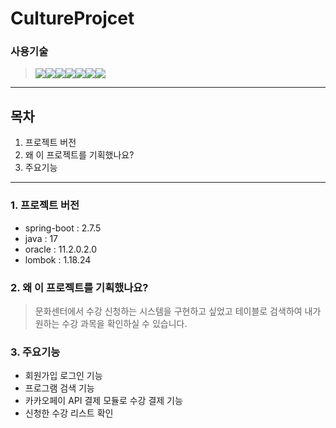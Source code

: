 # CultureProjcet

### 사용기술
> <img src="https://img.shields.io/badge/Oracle-F80000?style=flat&logo=Oracle&logoColor=white"/><img src="https://img.shields.io/badge/JavaScript-F7DF1E?style=flat&logo=JavaScript&logoColor=white"/><img src="https://img.shields.io/badge/Spring Boot-6DB33F?style=flat&logo=Spring Boot&logoColor=white"/><img src="https://img.shields.io/badge/Thymeleaf-005F0F?style=flat&logo=Thymeleaf&logoColor=white"/><img src="https://img.shields.io/badge/HTML5-E34F26?style=flat&logo=HTML5&logoColor=white"/><img src="https://img.shields.io/badge/CSS3-1572B6?style=flat&logo=CSS3&logoColor=white"/><img src="https://img.shields.io/badge/GitHub-181717?style=flat&logo=GitHub&logoColor=white"/>


---

## 목차  
1.  프로젝트 버전
2.  왜 이 프로젝트를 기획했나요?
3.  주요기능

---

### 1. 프로젝트 버전
* spring-boot : 2.7.5
* java : 17
* oracle : 11.2.0.2.0
* lombok : 1.18.24

### 2. 왜 이 프로젝트를 기획했나요?
> 문화센터에서 수강 신청하는 시스템을 구현하고 싶었고
> 테이블로 검색하여 내가 원하는 수강 과목을 확인하실 수 있습니다.

### 3. 주요기능
* 회원가입 로그인 기능
* 프로그램 검색 기능
* 카카오페이 API 결제 모듈로 수강 결제 기능
* 신청한 수강 리스트 확인
